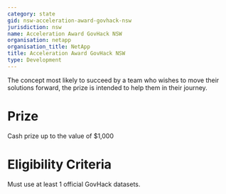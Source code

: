 ```yaml
---
category: state
gid: nsw-acceleration-award-govhack-nsw
jurisdiction: nsw
name: Acceleration Award GovHack NSW
organisation: netapp
organisation_title: NetApp
title: Acceleration Award GovHack NSW
type: Development
---
```


The concept most likely to succeed by a team who wishes to move their solutions forward, the prize is intended to help them in their journey.

# Prize
Cash prize up to the value of $1,000

# Eligibility Criteria
Must use at least 1 official GovHack datasets.

